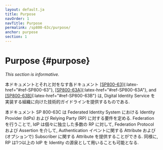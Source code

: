 ```yaml
---
layout: default.ja
title: Purpose
navOrder: 1
navTitle: Purpose
permalink: /sp800-63c/purpose/
anchor: purpose
section: 1
---
```


# Purpose {#purpose}

_This section is informative._

<!--
This publication and its companion volumes, [[SP800-63]](../_sp800-63/sec1_purpose.md#purpose){:latex-href="#ref-SP800-63"}, [[SP800-63A]](../_sp800-63a/sec1_purpose.md#purpose){:latex-href="#ref-SP800-63A"}, and [[SP800-63B]](../_sp800-63b/sec1_purpose.md#purpose){:latex-href="#ref-SP800-63B"}, provide technical guidelines to organizations for the implementation of digital identity services.
-->

本ドキュメントとそれと対をなす各ドキュメント [[SP800-63]](../_sp800-63/sec1_purpose.ja.md#purpose){:latex-href="#ref-SP800-63"}, [[SP800-63A]](../_sp800-63a/sec1_purpose.ja.md#purpose){:latex-href="#ref-SP800-63A"}, and [[SP800-63B]](../_sp800-63b/sec1_purpose.ja.md#purpose){:latex-href="#ref-SP800-63B"} は, Digital Identity Service を実装する組織に向けた技術的ガイドラインを提供するものである.

<!--
This document, SP 800-63C, provides requirements to identity providers (IdPs) and relying parties (RPs) of federated identity systems. Federation allows a given IdP to provide authentication attributes and (optionally) subscriber attributes to a number of separately-administered RPs through the use of federation protocols and assertions. Similarly, RPs can use more than one IdP as sources of identities.
-->

本ドキュメント SP 800-63C は Federated Identity System における Identity Provider (IdPs) および Relying Party (RP) に対する要件を定める.
Federation を行うことで, IdP は個々に独立した多数の RP に対して, Federation Protocol および Assertion を介して, Authentication イベントに関する Attribute および (オプションで) Subscriber に関する Attribute を提供することができる.
同様に, RP は1つ以上の IdP を Identity の源泉として用いることも可能となる.